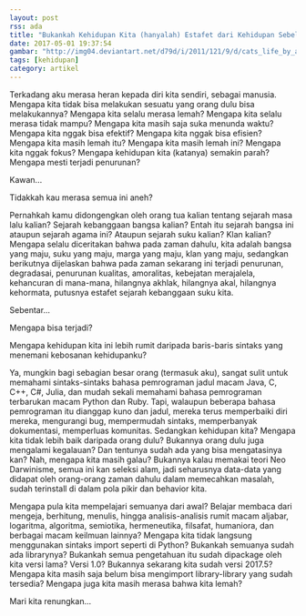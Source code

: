 ```yaml
---
layout: post
rss: ada
title: "Bukankah Kehidupan Kita (hanyalah) Estafet dari Kehidupan Sebelumnya?"
date: 2017-05-01 19:37:54
gambar: "http://img04.deviantart.net/d79d/i/2011/121/9/d/cats_life_by_apofiss-d3fb1qw.jpg"
tags: [kehidupan]
category: artikel
---
```


Terkadang aku merasa heran kepada diri kita sendiri, sebagai manusia. Mengapa kita tidak bisa melakukan sesuatu yang orang dulu bisa melakukannya? Mengapa kita selalu merasa lemah? Mengapa kita selalu merasa tidak mampu? Mengapa kita masih saja suka menunda waktu? Mengapa kita nggak bisa efektif? Mengapa kita nggak bisa efisien? Mengapa kita masih lemah itu? Mengapa kita masih lemah ini? Mengapa kita nggak fokus? Mengapa kehidupan kita (katanya) semakin parah? Mengapa mesti terjadi penurunan?

Kawan...

Tidakkah kau merasa semua ini aneh?

Pernahkah kamu didongengkan oleh orang tua kalian tentang sejarah masa lalu kalian? Sejarah kebanggaan bangsa kalian? Entah itu sejarah bangsa ini ataupun sejarah agama ini? Ataupun sejarah suku kalian? Klan kalian? Mengapa selalu diceritakan bahwa pada zaman dahulu, kita adalah bangsa yang maju, suku yang maju, marga yang maju, klan yang maju, sedangkan berikutnya dijelaskan bahwa pada zaman sekarang ini terjadi penurunan, degradasai, penurunan kualitas, amoralitas, kebejatan merajalela, kehancuran di mana-mana, hilangnya akhlak, hilangnya akal, hilangnya kehormata, putusnya estafet sejarah kebanggaan suku kita.

Sebentar...

Mengapa bisa terjadi?

Mengapa kehidupan kita ini lebih rumit daripada baris-baris sintaks yang menemani kebosanan kehidupanku?

Ya, mungkin bagi sebagian besar orang (termasuk aku), sangat sulit untuk memahami sintaks-sintaks bahasa pemrograman jadul macam Java, C, C++, C#, Julia, dan mudah sekali memahami bahasa pemrograman terbarukan macam Python dan Ruby. Tapi, walaupun beberapa bahasa pemrograman itu dianggap kuno dan jadul, mereka terus memperbaiki diri mereka, mengurangi bug, mempermudah sintaks, memperbanyak dokumentasi, memperluas komunitas. Sedangkan kehidupan kita? Mengapa kita tidak lebih baik daripada orang dulu? Bukannya orang dulu juga mengalami kegalauan? Dan tentunya sudah ada yang bisa mengatasinya kan? Nah, mengapa kita masih galau? Bukannya kalau memakai teori Neo Darwinisme, semua ini kan seleksi alam, jadi seharusnya data-data yang didapat oleh orang-orang zaman dahulu dalam memecahkan masalah, sudah terinstall di dalam pola pikir dan behavior kita.

Mengapa pula kita mempelajari semuanya dari awal? Belajar membaca dari mengeja, berhitung, menulis, hingga analisis-analisis rumit macam aljabar, logaritma, algoritma, semiotika, hermeneutika, filsafat, humaniora, dan berbagai macam keilmuan lainnya? Mengapa kita tidak langsung menggunakan sintaks import seperti di Python? Bukankah semuanya sudah ada librarynya? Bukankah semua pengetahuan itu sudah dipackage oleh kita versi lama? Versi 1.0? Bukannya sekarang kita sudah versi 2017.5? Mengapa kita masih saja belum bisa mengimport library-library yang sudah tersedia? Mengapa juga kita masih merasa bahwa kita lemah?

Mari kita renungkan...




